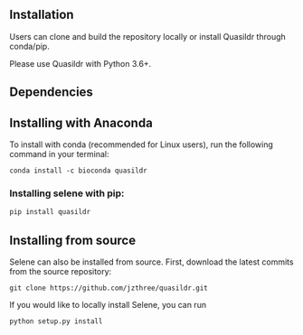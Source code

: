 Installation
------------------

Users can clone and build the repository locally or install Quasildr through conda/pip. 

Please use Quasildr with Python 3.6+.

## Dependencies

## Installing with Anaconda

To install with conda (recommended for Linux users), run the following command in your terminal:
```
conda install -c bioconda quasildr
```

### Installing selene with pip:

```sh
pip install quasildr
```


## Installing from source

Selene can also be installed from source.
First, download the latest commits from the source repository:
```
git clone https://github.com/jzthree/quasildr.git
```

If you would like to locally install Selene, you can run
```sh
python setup.py install
```
